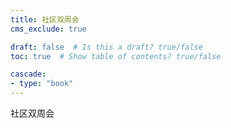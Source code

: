 ```yaml
---
title: 社区双周会
cms_exclude: true

draft: false  # Is this a draft? true/false
toc: true  # Show table of contents? true/false

cascade:
- type: "book"
---
```


社区双周会



